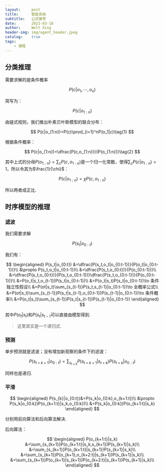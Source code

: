```yaml
---
layout:     post
title:      智能系统
subtitle:   公式推导
date:       2021-03-18
author:     Welt Xing
header-img: img/agent_header.jpeg
catalog:    true
tags:
    - 课程
---
```


## 分类推理

需要求解的是条件概率

$$
P(c\vert o_1,\cdots,o_n)
$$

简写为：

$$
P(c|o_{1:n})
$$

由链式规则，我们推出朴素贝叶斯模型的联合分布：

$$
P(c|o_{1:n})=P(c)\prod_{i=1}^nP(o_1|c)\tag{1}
$$

根据条件概率：

$$
P(c|o_{1:n})=\dfrac{P(c,o_{1:n})}{P(o_{1:n})}\tag{2}
$$

其中上式的分母$P(o_{1:n})=\sum_cP(c,o_{1:n})$是一个归一化常数，使得$\sum_{c}P(c|o_{1:n})=1$，所以令其为$\frac{1}{\chi}$：

$$
P(c|o_{1:n})=\chi P(c,o_{1:n})\tag{3}
$$

所以两者成正比.

## 时序模型的推理

### 滤波

我们需要求解

$$
P(s_t|o_{0:t})
$$

我们有：

$$
\begin{aligned}
P(s_t|o_{0:t})
&=\dfrac{P(s_t,o_t|o_{0:t-1})}{P(o_t|o_{0:t-1})}\\
&\propto P(s_t,o_t|o_{0:t-1})\\
&=\dfrac{P(s_t,o_{0:t})}{P(o_{0:t-1})}\\
&=\dfrac{P(s_t,o_{0:t})}{P(s_t,o_{0:t-1})}\dfrac{P(s_t,o_{0:t-1})}{P(o_{0:t-1})}\\
&=P(o_t|s_t,o_{t-1})P(s_t|o_{0:t-1})\\
&=P(o_t|s_t)P(s_t|o_{0:t-1})\to 条件独立性假设\\
&=P(ot|s_t)\sum_{s_{t-1}}P(s_t,s_{t-1}|o_{0:t-1})\to 全概率公式\\
&=P(ot|s_t)\sum_{s_{t-1}}P(s_t|s_{t-1},o_{0:t-1})P(s_{t-1}|o_{0:t-1})\to 条件概率\\
&=P(o_t|s_t)\sum_{s_{t-1}}P(s_t|s_{t-1})P(s_{t-1}|o_{0:t-1})
\end{aligned}
$$

其中$P(o_t|s_t)$和$P(s_t|s_{t-1}$可以直接由模型得到.

> 这里其实是一个递归式.

### 预测

单步预测就是滤波；没有增加新观察的条件下的滤波：

$$
P(s_{t+k+1}|o_{0:t})=\sum_{s_{t+k}}P(s_{t+k+1}|s_{t+k})P(s_{t+k}|o_{0:t})
$$

同样也是递归.

### 平滑

$$
\begin{aligned}
P(s_{k}|o_{0:t})&=P(s_k|o_{0:k},o_{k+1:t})\\
&\propto P(s_k|o_{0:k})P(o_{k+1:t}|s_k,o_{0:k})\\
&=P(s_k|o_{0:k})P(o_{k+1:t}|s_k)
\end{aligned}
$$

分别用前向算法和后向算法解决.

后向算法：

$$
\begin{aligned}
P(o_{k+1:t}|s_k)
&=\sum_{s_{k+1}}P(o_{k+1:t}|s_k,s_{k+1})P(s_{k+1}|s_k)\\
&=\sum_{s_{k+1}}P(o_{k+1:t}|s_{k+1})P(s_{k+1}|s_k)\\
&=\sum_{s_{k+1}}P(o_{k+1},o_{k+2:t}|s_{k+1})P(s_{k+1}|s_k)\\
&=\sum_{s_{k+1}}P(o_{k+1}|s_{k+1})P(o_{k+2:t}|s_{k+1})P(s_{k+1}|s_k)\\
\end{aligned}
$$


